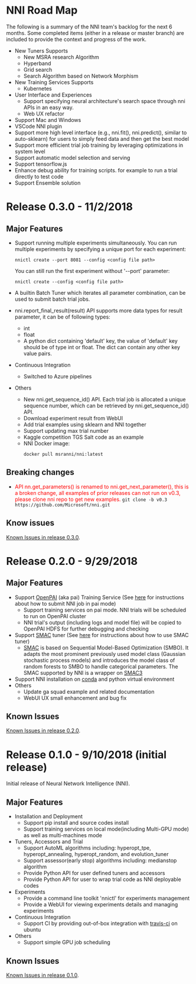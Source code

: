 # NNI Road Map
The following is a summary of the NNI team's backlog for the next 6 months. Some completed items (either in a release or master branch) are included to provide the context and progress of the work.
* New Tuners Supports
    * New MSRA research Algorithm
    * Hyperband
    * Grid search
    * Search Algorithm based on Network Morphism
* New Training Services Supports
    * Kubernetes
* User Interface and Experiences 
    * Support specifying neural architecture's search space through nni APIs in an easy way. 
    * Web UX refactor
* Support Mac and Windows
* VSCode NNI plugin
* Support more high level interface (e.g., nni.fit(), nni.predict(), similar to auto-sklearn) for users to simply feed data and then get the best model
* Support more efficient trial job training by leveraging optimizations in system level 
* Support automatic model selection and serving
* Support tensorflow.js
* Enhance debug ability for training scripts. for example to run a trial directly to test code
* Support Ensemble solution

# Release 0.3.0 - 11/2/2018
## Major Features
* Support running multiple experiments simultaneously. You can run multiple experiments by specifying a unique port for each experiment:

    ```nnictl create --port 8081 --config <config file path>```

    You can still run the first experiment without '--port' parameter:

    ```nnictl create --config <config file path>```
* A builtin Batch Tuner which iterates all parameter combination, can be used to submit batch trial jobs.
* nni.report_final_result(result) API supports more data types for result parameter, it can be of following types:
    * int
    * float
    * A python dict containing 'default' key, the value of 'default' key should be of type int or float. The dict can contain any other key value pairs.
* Continuous Integration
    * Switched to Azure pipelines
* Others
    * New nni.get_sequence_id() API. Each trial job is allocated a unique sequence number, which can be retrieved by nni.get_sequence_id() API.
    * Download experiment result from WebUI
    * Add trial examples using sklearn and NNI together
    * Support updating max trial number
    * Kaggle competition TGS Salt code as an example
    * NNI Docker image:
      ```
      docker pull msranni/nni:latest
      ```
## Breaking changes
*   <span style="color:red">API nn.get_parameters() is renamed to nni.get_next_parameter(), this is a broken change, all examples of prior releases can not run on v0.3, please clone nni repo to get new examples.</span>
    ```git clone -b v0.3 https://github.com/Microsoft/nni.git```

## Know issues
[Known Issues in release 0.3.0](https://github.com/Microsoft/nni/labels/nni030knownissues).

# Release 0.2.0 - 9/29/2018
## Major Features
   * Support [OpenPAI](https://github.com/Microsoft/pai) (aka pai) Training Service (See [here](./PAIMode.md) for instructions about how to submit NNI job in pai mode)
      * Support training services on pai mode. NNI trials will be scheduled to run on OpenPAI cluster
      * NNI trial's output (including logs and model file) will be copied to OpenPAI HDFS for further debugging and checking
   * Support [SMAC](https://www.cs.ubc.ca/~hutter/papers/10-TR-SMAC.pdf) tuner (See [here](../src/sdk/pynni/nni/README.md) for instructions about how to use SMAC tuner)
      * [SMAC](https://www.cs.ubc.ca/~hutter/papers/10-TR-SMAC.pdf) is based on Sequential Model-Based Optimization (SMBO). It adapts the most prominent previously used model class (Gaussian stochastic process models) and introduces the model class of random forests to SMBO to handle categorical parameters. The SMAC supported by NNI is a wrapper on [SMAC3](https://github.com/automl/SMAC3)
   * Support NNI installation on [conda](https://conda.io/docs/index.html) and python virtual environment
   * Others
      * Update ga squad example and related documentation
      * WebUI UX small enhancement and bug fix

## Known Issues
[Known Issues in release 0.2.0](https://github.com/Microsoft/nni/labels/nni020knownissues).

# Release 0.1.0 - 9/10/2018 (initial release)

Initial release of Neural Network Intelligence (NNI).

## Major Features
   * Installation and Deployment
      * Support pip install and source codes install
      * Support training services on local mode(including Multi-GPU mode) as well as multi-machines mode
   * Tuners, Accessors and Trial
      * Support AutoML algorithms including:  hyperopt_tpe, hyperopt_annealing, hyperopt_random, and evolution_tuner
      * Support assessor(early stop) algorithms including: medianstop algorithm
      * Provide Python API for user defined tuners and accessors
      * Provide Python API for user to wrap trial code as NNI deployable codes
   * Experiments
      * Provide a command line toolkit 'nnictl' for experiments management
      * Provide a WebUI for viewing experiments details and managing experiments
   * Continuous Integration
      * Support CI by providing out-of-box integration with [travis-ci](https://github.com/travis-ci) on ubuntu    
   * Others
      * Support simple GPU job scheduling 

## Known Issues
[Known Issues in release 0.1.0](https://github.com/Microsoft/nni/labels/nni010knownissues).
      
   
